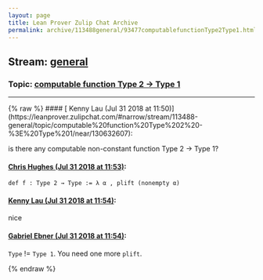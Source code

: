 ```yaml
---
layout: page
title: Lean Prover Zulip Chat Archive 
permalink: archive/113488general/93477computablefunctionType2Type1.html
---
```


## Stream: [general](https://leanprover-community.github.io/archive/113488general/index.html)
### Topic: [computable function Type 2 -> Type 1](https://leanprover-community.github.io/archive/113488general/93477computablefunctionType2Type1.html)

---

<base href="https://leanprover.zulipchat.com">
{% raw %}
#### [ Kenny Lau (Jul 31 2018 at 11:50)](https://leanprover.zulipchat.com/#narrow/stream/113488-general/topic/computable%20function%20Type%202%20-%3E%20Type%201/near/130632607):
<p>is there any computable non-constant function Type 2 -&gt; Type 1?</p>

#### [ Chris Hughes (Jul 31 2018 at 11:53)](https://leanprover.zulipchat.com/#narrow/stream/113488-general/topic/computable%20function%20Type%202%20-%3E%20Type%201/near/130632741):
<p><code>def f : Type 2 → Type := λ α , plift (nonempty α)</code></p>

#### [ Kenny Lau (Jul 31 2018 at 11:54)](https://leanprover.zulipchat.com/#narrow/stream/113488-general/topic/computable%20function%20Type%202%20-%3E%20Type%201/near/130632762):
<p>nice</p>

#### [ Gabriel Ebner (Jul 31 2018 at 11:54)](https://leanprover.zulipchat.com/#narrow/stream/113488-general/topic/computable%20function%20Type%202%20-%3E%20Type%201/near/130632821):
<p><code>Type</code> != <code>Type 1</code>.  You need one more <code>plift</code>.</p>


{% endraw %}
